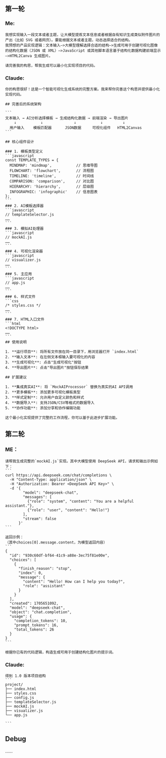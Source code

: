 ## 第一轮

### Me:
```
我想实现输入一段文本或者主题，让大模型提炼文本信息或者根据自有知识生成类似附件图片的产出（比如 SVG 或者网页）。要能根据文本或者主题，动态选择适合的结构。
我预想的产品实现逻辑：文本输入—>大模型理解选择合适的结构—>生成可用于创建可视化图像的结构化数据（JSON 或 XML）—>JavaScript 或其他脚本语言基于结构化数据构建前端显示—>HTML2Canva 生成图片。

请完善我的构思，帮我生成可以最小化实现项目的代码。
```
### Claude:
````
你的构思很好！这是一个智能可视化生成系统的完整方案。我来帮你完善这个构思并提供最小化实现代码。

## 完善后的系统架构

```
文本输入 → AI分析选择模板 → 生成结构化数据 → 前端渲染 → 导出图片
    ↓           ↓              ↓           ↓         ↓
  用户输入    模板匹配器      JSON数据     可视化组件   HTML2Canvas
```

## 核心组件设计

### 1. 模板类型定义
```javascript
const TEMPLATE_TYPES = {
  MINDMAP: 'mindmap',           // 思维导图
  FLOWCHART: 'flowchart',       // 流程图
  TIMELINE: 'timeline',         // 时间线
  COMPARISON: 'comparison',     // 对比图
  HIERARCHY: 'hierarchy',       // 层级图
  INFOGRAPHIC: 'infographic'    // 信息图表
};
```
### 2. AI模板选择器
```javascript
// templateSelector.js
……
```
### 3. 模拟AI处理器
```javascript
// mockAI.js
……
```
### 4. 可视化渲染器
```javascript
// visualizer.js
……
```
### 5. 主应用
```javascript
// app.js
……
```
### 6. 样式文件
```css
/* styles.css */
……
```
### 7. HTML入口文件
```html
<!DOCTYPE html>
……
```
## 使用说明

1. **运行项目**: 将所有文件放在同一目录下，用浏览器打开 `index.html`
2. **输入文本**: 在左侧文本框输入要可视化的内容
3. **生成可视化**: 点击"生成可视化"按钮
4. **导出图片**: 点击"导出图片"按钮保存结果

## 扩展建议

1. **集成真实AI**: 将 `MockAIProcessor` 替换为真实的AI API调用
2. **更多模板**: 添加更多可视化模板类型
3. **样式定制**: 允许用户自定义颜色和样式
4. **数据导入**: 支持JSON/CSV等格式的数据导入
5. **协作功能**: 添加分享和协作编辑功能

这个最小化实现提供了完整的工作流程，你可以基于此逐步扩展功能。
````
## 第二轮

### ME：
````
请帮我生成完整的`mockAI.js`实现。其中大模型使用 DeepSeek API，请求和输出示例如下：
```
curl https://api.deepseek.com/chat/completions \
  -H "Content-Type: application/json" \
  -H "Authorization: Bearer <DeepSeek API Key>" \
  -d '{
        "model": "deepseek-chat",
        "messages": [
          {"role": "system", "content": "You are a helpful assistant."},
          {"role": "user", "content": "Hello!"}
        ],
        "stream": false
      }'
```

返回示例：
（其中choices[0].message.content，为模型返回内容）
```
{
  "id": "930c60df-bf64-41c9-a88e-3ec75f81e00e",
  "choices": [
    {
      "finish_reason": "stop",
      "index": 0,
      "message": {
        "content": "Hello! How can I help you today?",
        "role": "assistant"
      }
    }
  ],
  "created": 1705651092,
  "model": "deepseek-chat",
  "object": "chat.completion",
  "usage": {
    "completion_tokens": 10,
    "prompt_tokens": 16,
    "total_tokens": 26
  }
}
```

根据你已有的代码逻辑，构造生成可用于创建结构化图片的提示词。
````

### Claude:
````
得到 1.0 版本项目结构
```
project/
├── index.html
├── styles.css
├── config.js
├── templateSelector.js
├── mockAI.js
├── visualizer.js
└── app.js

```
````

## Debug
……
